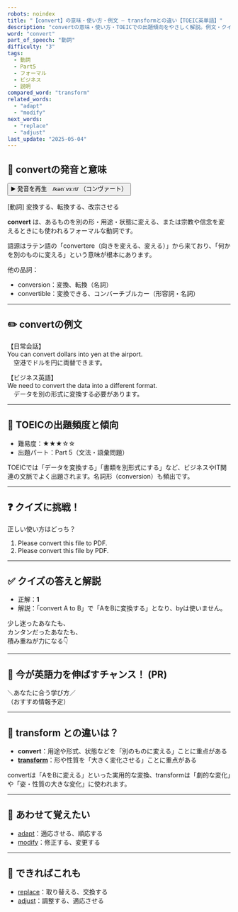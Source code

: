 ```yaml
---
robots: noindex
title: "【convert】の意味・使い方・例文 ― transformとの違い【TOEIC英単語】"
description: "convertの意味・使い方・TOEICでの出題傾向をやさしく解説。例文・クイズ付きでtransformとの違いもわかりやすく学べます。"
word: "convert"
part_of_speech: "動詞"
difficulty: "3"
tags:
  - 動詞
  - Part5
  - フォーマル
  - ビジネス
  - 説明
compared_word: "transform"
related_words:
  - "adapt"
  - "modify"
next_words:
  - "replace"
  - "adjust"
last_update: "2025-05-04"
---
```


## 🔰 convertの発音と意味

<button class="play-audio" onclick="playTTS('convert')">
  <span class="play-audio-main">
    ▶️ 発音を再生　/kənˈvɜːrt/
  </span>
  <span class="play-audio-sub">
    （コンヴァート）
  </span>
</button>

[動詞] 変換する、転換する、改宗させる

**convert** は、あるものを別の形・用途・状態に変える、または宗教や信念を変えるときにも使われるフォーマルな動詞です。

語源はラテン語の「convertere（向きを変える、変える）」から来ており、「何かを別のものに変える」という意味が根本にあります。

他の品詞：  
- conversion：変換、転換（名詞）
- convertible：変換できる、コンバーチブルカー（形容詞・名詞）

---

## ✏️ convertの例文

【日常会話】  
You can convert dollars into yen at the airport.  
　空港でドルを円に両替できます。

【ビジネス英語】  
We need to convert the data into a different format.  
　データを別の形式に変換する必要があります。

---

## 🎯 TOEICの出題頻度と傾向

- 難易度：★★★☆☆
- 出題パート：Part 5（文法・語彙問題）

TOEICでは「データを変換する」「書類を別形式にする」など、ビジネスやIT関連の文脈でよく出題されます。名詞形（conversion）も頻出です。

---

## ❓ クイズに挑戦！

正しい使い方はどっち？

1. Please convert this file to PDF.  
2. Please convert this file by PDF.

---

## ✅ クイズの答えと解説

- 正解：**1**
- 解説：「convert A to B」で「AをBに変換する」となり、byは使いません。

少し迷ったあなたも、  
カンタンだったあなたも、  
積み重ねが力になる👇️

---

## 🚀 今が英語力を伸ばすチャンス！ (PR)

<div class="info-center">
＼あなたに合う学び方／<br>  
（おすすめ情報予定）
</div>

---

## 🤔  transform との違いは？

- **convert**：用途や形式、状態などを「別のものに変える」ことに重点がある
- **[transform](/word/transform/)**：形や性質を「大きく変化させる」ことに重点がある

convertは「AをBに変える」といった実用的な変換、transformは「劇的な変化」や「姿・性質の大きな変化」に使われます。

---

## 🧩 あわせて覚えたい

- [adapt](/word/adapt/)：適応させる、順応する
- [modify](/word/modify/)：修正する、変更する

---

## 📖 できればこれも

- [replace](/word/replace/)：取り替える、交換する
- [adjust](/word/adjust/)：調整する、適応させる

<!-- cvid: aid47_bid03 -->
